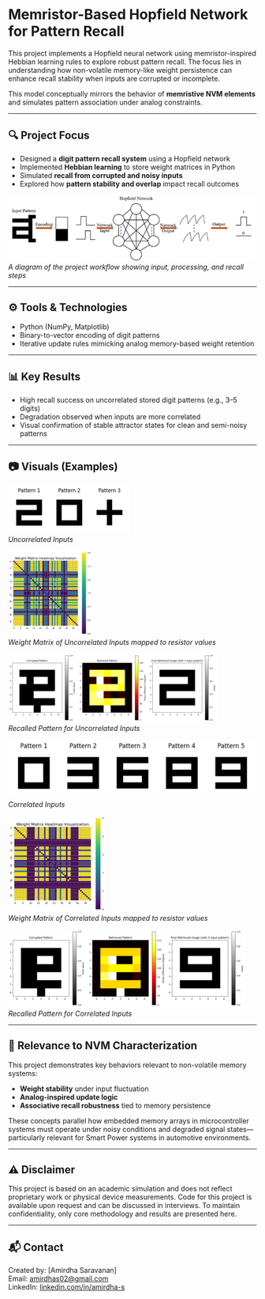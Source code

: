 # Memristor-Based Hopfield Network for Pattern Recall

This project implements a Hopfield neural network using memristor-inspired Hebbian learning rules to explore robust pattern recall. The focus lies in understanding how non-volatile memory-like weight persistence can enhance recall stability when inputs are corrupted or incomplete.

This model conceptually mirrors the behavior of **memristive NVM elements** and simulates pattern association under analog constraints.


---

## 🔍 Project Focus

- Designed a **digit pattern recall system** using a Hopfield network
- Implemented **Hebbian learning** to store weight matrices in Python
- Simulated **recall from corrupted and noisy inputs**
- Explored how **pattern stability and overlap** impact recall outcomes


![Workflow Diagram](Results/Image1-Workflow.png)  
*A diagram of the project workflow showing input, processing, and recall steps*

---

## ⚙️ Tools & Technologies

- Python (NumPy, Matplotlib)
- Binary-to-vector encoding of digit patterns
- Iterative update rules mimicking analog memory-based weight retention


---

## 📊 Key Results

- High recall success on uncorrelated stored digit patterns (e.g., 3–5 digits)
- Degradation observed when inputs are more correlated
- Visual confirmation of stable attractor states for clean and semi-noisy patterns


---

## 📷 Visuals (Examples)
![Uncorrelated Input](Results/Image2-Uncorrelated_Input.png)  
*Uncorrelated Inputs*


![Uncorrelated Input](Results/Image3-Uncorrelated_Input-Weight_Matrix.png)  
*Weight Matrix of Uncorrelated Inputs mapped to resistor values*


![Uncorrelated Input](Results/Image4-Recalled_Pattern-Uncorrelated_Input.png)  
*Recalled Pattern for Uncorrelated Inputs*


![Uncorrelated Input](Results/Image5-Correlated_Input.png)  
*Correlated Inputs*


![Uncorrelated Input](Results/Image6-Correlated_Input-Weight_matrix.png)  
*Weight Matrix of Correlated Inputs mapped to resistor values*



![Uncorrelated Input](Results/Image7-RecalledPattern-Correlated_Input.png)  
*Recalled Pattern for Correlated Inputs*



---

## 🧪 Relevance to NVM Characterization

This project demonstrates key behaviors relevant to non-volatile memory systems:
- **Weight stability** under input fluctuation
- **Analog-inspired update logic**
- **Associative recall robustness** tied to memory persistence

These concepts parallel how embedded memory arrays in microcontroller systems must operate under noisy conditions and degraded signal states—particularly relevant for Smart Power systems in automotive environments.

---

## ⚠️ Disclaimer

This project is based on an academic simulation and does not reflect proprietary work or physical device measurements.
Code for this project is available upon request and can be discussed in interviews. To maintain confidentiality, only core methodology and results are presented here.


---

## 📬 Contact

Created by: [Amirdha Saravanan]  
Email: amirdhas02@gmail.com  
LinkedIn: [linkedin.com/in/amirdha-s](https://www.linkedin.com/in/amirdha-s/)
